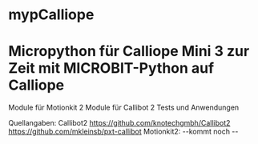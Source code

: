 # mypCalliope

Micropython für Calliope Mini 3
zur Zeit mit MICROBIT-Python auf Calliope
===============================
Module für Motionkit 2
Module für Callibot 2
Tests und Anwendungen

Quellangaben:
Callibot2 
https://github.com/knotechgmbh/Callibot2
https://github.com/mkleinsb/pxt-callibot
Motionkit2:
--kommt noch --


